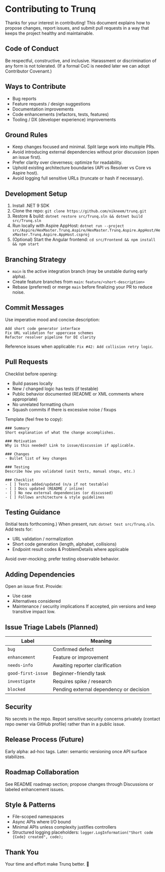 # Contributing to Trunq

Thanks for your interest in contributing! This document explains how to propose changes, report issues, and submit pull requests in a way that keeps the project healthy and maintainable.

## Code of Conduct
Be respectful, constructive, and inclusive. Harassment or discrimination of any form is not tolerated. (If a formal CoC is needed later we can adopt Contributor Covenant.)

## Ways to Contribute
- Bug reports
- Feature requests / design suggestions
- Documentation improvements
- Code enhancements (refactors, tests, features)
- Tooling / DX (developer experience) improvements

## Ground Rules
- Keep changes focused and minimal. Split large work into multiple PRs.
- Avoid introducing external dependencies without prior discussion (open an issue first).
- Prefer clarity over cleverness; optimize for readability.
- Uphold existing architecture boundaries (API vs Resolver vs Core vs Aspire host).
- Avoid logging full sensitive URLs (truncate or hash if necessary).

## Development Setup
1. Install .NET 9 SDK
2. Clone the repo: `git clone https://github.com/nikneem/trunq.git`
3. Restore & build: `dotnet restore src/Trunq.sln && dotnet build src/Trunq.sln`
4. Run locally with Aspire AppHost: `dotnet run --project src/Aspire/HexMaster.Trunq.Aspire/HexMaster.Trunq.Aspire.AppHost/HexMaster.Trunq.Aspire.AppHost.csproj`
5. (Optional) Start the Angular frontend: `cd src/Frontend && npm install && npm start`

## Branching Strategy
- `main` is the active integration branch (may be unstable during early alpha).
- Create feature branches from `main`: `feature/<short-description>`
- Rebase (preferred) or merge `main` before finalizing your PR to reduce noise.

## Commit Messages
Use imperative mood and concise description:
```
Add short code generator interface
Fix URL validation for uppercase schemes
Refactor resolver pipeline for DI clarity
```
Reference issues when applicable: `Fix #42: Add collision retry logic`.

## Pull Requests
Checklist before opening:
- Build passes locally
- New / changed logic has tests (if testable)
- Public behavior documented (README or XML comments where appropriate)
- No unrelated formatting churn
- Squash commits if there is excessive noise / fixups

Template (feel free to copy):
```
### Summary
Short explanation of what the change accomplishes.

### Motivation
Why is this needed? Link to issue/discussion if applicable.

### Changes
- Bullet list of key changes

### Testing
Describe how you validated (unit tests, manual steps, etc.)

### Checklist
- [ ] Tests added/updated (n/a if not testable)
- [ ] Docs updated (README / inline)
- [ ] No new external dependencies (or discussed)
- [ ] Follows architecture & style guidelines
```

## Testing Guidance
(Initial tests forthcoming.) When present, run: `dotnet test src/Trunq.sln`.
Add tests for:
- URL validation / normalization
- Short code generation (length, alphabet, collisions)
- Endpoint result codes & ProblemDetails where applicable

Avoid over-mocking; prefer testing observable behavior.

## Adding Dependencies
Open an issue first. Provide:
- Use case
- Alternatives considered
- Maintenance / security implications
If accepted, pin versions and keep transitive impact low.

## Issue Triage Labels (Planned)
| Label | Meaning |
|-------|---------|
| `bug` | Confirmed defect |
| `enhancement` | Feature or improvement |
| `needs-info` | Awaiting reporter clarification |
| `good-first-issue` | Beginner-friendly task |
| `investigate` | Requires spike / research |
| `blocked` | Pending external dependency or decision |

## Security
No secrets in the repo. Report sensitive security concerns privately (contact repo owner via GitHub profile) rather than in a public issue.

## Release Process (Future)
Early alpha: ad-hoc tags. Later: semantic versioning once API surface stabilizes.

## Roadmap Collaboration
See README roadmap section; propose changes through Discussions or labeled enhancement issues.

## Style & Patterns
- File-scoped namespaces
- Async APIs where I/O bound
- Minimal APIs unless complexity justifies controllers
- Structured logging placeholders: `logger.LogInformation("Short code {Code} created", code);`

## Thank You
Your time and effort make Trunq better. 🙏
